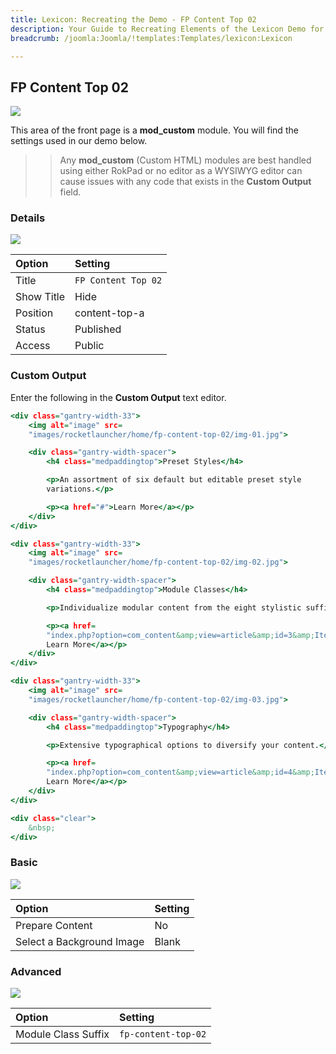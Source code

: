 ```yaml
---
title: Lexicon: Recreating the Demo - FP Content Top 02
description: Your Guide to Recreating Elements of the Lexicon Demo for Joomla
breadcrumb: /joomla:Joomla/!templates:Templates/lexicon:Lexicon

---
```


FP Content Top 02
-----

![][demo]

This area of the front page is a **mod_custom** module. You will find the settings used in our demo below.

>> Any **mod_custom** (Custom HTML) modules are best handled using either RokPad or no editor as a WYSIWYG editor can cause issues with any code that exists in the **Custom Output** field.

### Details

![][demo2]

| Option     | Setting             |  
| :--------- | :------------------ |  
| Title      | `FP Content Top 02` |  
| Show Title | Hide                |  
| Position   | content-top-a       |  
| Status     | Published           |  
| Access     | Public              |  

### Custom Output

Enter the following in the **Custom Output** text editor.

~~~ .html
<div class="gantry-width-33">
    <img alt="image" src=
    "images/rocketlauncher/home/fp-content-top-02/img-01.jpg">

    <div class="gantry-width-spacer">
        <h4 class="medpaddingtop">Preset Styles</h4>

        <p>An assortment of six default but editable preset style
        variations.</p>

        <p><a href="#">Learn More</a></p>
    </div>
</div>

<div class="gantry-width-33">
    <img alt="image" src=
    "images/rocketlauncher/home/fp-content-top-02/img-02.jpg">

    <div class="gantry-width-spacer">
        <h4 class="medpaddingtop">Module Classes</h4>

        <p>Individualize modular content from the eight stylistic suffixes.</p>

        <p><a href=
        "index.php?option=com_content&amp;view=article&amp;id=3&amp;Itemid=113">
        Learn More</a></p>
    </div>
</div>

<div class="gantry-width-33">
    <img alt="image" src=
    "images/rocketlauncher/home/fp-content-top-02/img-03.jpg">

    <div class="gantry-width-spacer">
        <h4 class="medpaddingtop">Typography</h4>

        <p>Extensive typographical options to diversify your content.</p>

        <p><a href=
        "index.php?option=com_content&amp;view=article&amp;id=4&amp;Itemid=114">
        Learn More</a></p>
    </div>
</div>

<div class="clear">
    &nbsp;
</div>
~~~

### Basic

![][demo3]

| Option                    | Setting |  
| :------------------------ | :------ |  
| Prepare Content           | No      |  
| Select a Background Image | Blank   |

### Advanced

![][demo4]

| Option              | Setting             |  
| :------------------ | :------------------ |  
| Module Class Suffix | `fp-content-top-02` |   

[demo]: assets/demo_5.jpeg
[demo2]: assets/demo_5a.jpeg
[demo3]: assets/demo_5b.jpeg
[demo4]: assets/demo_5c.jpeg
